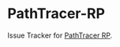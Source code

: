 # PathTracer-RP
Issue Tracker for [PathTracer RP](https://modrinth.com/resourcepack/path-tracer-rp).
